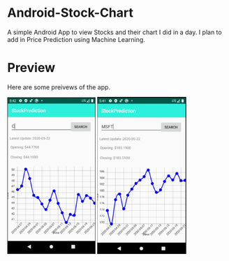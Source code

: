 # Android-Stock-Chart
 A simple Android App to view Stocks and their chart I did in a day. I plan to add in Price Prediction using Machine Learning.
 
 # Preview
 Here are some preivews of the app.
 
 <img src="README/Citi_SS.png" width="40%" height="40%">  <img src="README/MSFT_SS.png" width="40.5%" height="40.5%">
